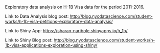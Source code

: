 Exploratory data analysis on H-1B Visa data for the period 2011-2016.

Link to Data Analysis blog post:
http://blog.nycdatascience.com/student-works/h-1b-visa-petitions-exploratory-data-analysis/

Link to Shiny App:
https://sharan-naribole.shinyapps.io/h_1b/

Link to Shiny Blog post:
http://blog.nycdatascience.com/student-works/h-1b-visa-applications-exploration-using-shiny/
